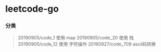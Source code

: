 # leetcode-go

### 分类

> 20190905/code_1 使用 map
> 20190905/code_20 使用 栈
> 20190905/code_12 使用 字符操作
> 20190927/code_709 ascii码转换
>
